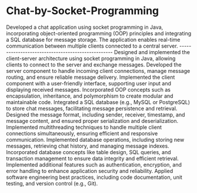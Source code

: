 # Chat-by-Socket-Programming 
Developed a chat application using socket programming in Java, incorporating object-oriented programming (OOP) principles and integrating a SQL database for message storage. The application enables real-time communication between multiple clients connected to a central server.
                                                            --------------------------------------------------
Designed and implemented the client-server architecture using socket programming in Java, allowing clients to connect to the server and exchange messages.
Developed the server component to handle incoming client connections, manage message routing, and ensure reliable message delivery.
Implemented the client component with a user-friendly interface, supporting user input and displaying received messages.
Incorporated OOP concepts such as encapsulation, inheritance, and polymorphism to create modular and maintainable code.
Integrated a SQL database (e.g., MySQL or PostgreSQL) to store chat messages, facilitating message persistence and retrieval.
Designed the message format, including sender, receiver, timestamp, and message content, and ensured proper serialization and deserialization.
Implemented multithreading techniques to handle multiple client connections simultaneously, ensuring efficient and responsive communication.
Implemented database operations, including storing new messages, retrieving chat history, and managing message indexes.
Incorporated database concepts like table design, SQL queries, and transaction management to ensure data integrity and efficient retrieval.
Implemented additional features such as authentication, encryption, and error handling to enhance application security and reliability.
Applied software engineering best practices, including code documentation, unit testing, and version control (e.g., Git).

